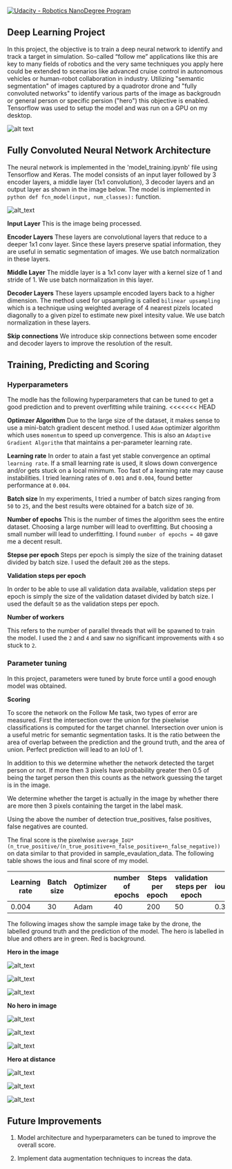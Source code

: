 [![Udacity - Robotics NanoDegree Program](https://s3-us-west-1.amazonaws.com/udacity-robotics/Extra+Images/RoboND_flag.png)](https://www.udacity.com/robotics)

## Deep Learning Project ##

In this project, the objective is to train a deep neural network to identify and track a target in simulation. So-called “follow me” applications like this are key to many fields of robotics and the very same techniques you apply here could be extended to scenarios like advanced cruise control in autonomous vehicles or human-robot collaboration in industry. Utilizing "semantic segmentation" of images captured by a quadrotor drone and "fully convoluted networks" to identify various parts of the image as backgroudn or general person or specific persion ("hero") this objective is enabled. Tensorflow was used to setup the model and was run on a GPU on my desktop.

[image_0]: ./docs/misc/sim_screenshot.png
![alt text][image_0] 

## Fully Convoluted Neural Network Architecture ##
The neural network is implemented in the 'model_training.ipynb' file using Tensorflow and Keras. The model consists of an input layer followed by 3 encoder layers, a middle layer (1x1 convolution), 3 decoder layers and an output layer as shown in the image below. The model is implemented in ```python def fcn_model(input, num_classes):``` function.

[image_1]: ./docs/misc/fcnn.png
![alt_text][image_1]

**Input Layer**
This is the image being processed.

**Encoder Layers**
These layers are convolutional layers that reduce to a deeper 1x1 conv layer. Since these layers preserve spatial information, they are useful in sematic segmentation of images. We use batch normalization in these layers.

**Middle Layer**
The middle layer is a 1x1 conv layer with a kernel size of 1 and stride of 1. We use batch normalization in this layer.

**Decoder Layers**
These layers upsample encoded layers back to a higher dimension. The method used for upsampling is called `bilinear upsampling` which is a technique using weighted average of 4 nearest pizels located diagonally to a given pizel to estimate new pixel intesity value. We use batch normalization in these layers.

**Skip connections**
We introduce skip connections between some encoder and decoder layers to improve the resolution of the result.

## Training, Predicting and Scoring ##
### Hyperparameters ###
The modle has the following hyperparameters that can be tuned to get a good prediction and to prevent overfitting while training.
<<<<<<< HEAD

**Optimzer Algorithm**
Due to the large size of the dataset, it makes sense to use a mini-batch gradient descent method. I used `Adam` optimizer algorithm which uses `momentum` to speed up convergence. This is also an `Adaptive Gradient Algorithm` that maintains a per-parameter learning rate. 

**Learning rate**
In order to atain a fast yet stable convergence an optimal `learning rate`. If a small learning rate is used, it slows down convergence and/or gets stuck on a local minimum. Too fast of a learning rate may cause instabilities. I tried learning rates of `0.001` and `0.004`, found better performance at `0.004`.

**Batch size**
In my experiments, I tried a number of batch sizes ranging from `50` to `25`, and the best results were obtained for a batch size of `30`.

**Number of epochs**
This is the number of times the algorithm sees the entire dataset. Choosing a large number will lead to overfitting. But choosing a small number will lead to underfitting. I found `number of epochs = 40` gave me a decent result.

**Stepse per epoch**
Steps per epoch is simply the size of the training dataset divided by batch size. I used the default `200` as the steps.

**Validation steps per epoch**

In order to be able to use all validation data available, validation steps per epoch is simply the size of the validation dataset divided by batch size. I used the default `50` as the validation steps per epoch. 

**Number of workers**

This refers to the number of parallel threads that will be spawned to train the model. I used the `2` and `4` and saw no significant improvements with `4` so stuck to `2`.

### Parameter tuning
In this project, parameters were tuned by brute force until a good enough model was obtained.

**Scoring**

To score the network on the Follow Me task, two types of error are measured. First the intersection over the union for the pixelwise classifications is computed for the target channel. Intersection over union is a useful metric for semantic segmentation tasks. It is the ratio between the area of overlap between the prediction and the ground truth, and the area of union. Perfect prediction will lead to an IoU of 1. 

In addition to this we determine whether the network detected the target person or not. If more then 3 pixels have probability greater then 0.5 of being the target person then this counts as the network guessing the target is in the image. 

We determine whether the target is actually in the image by whether there are more then 3 pixels containing the target in the label mask. 

Using the above the number of detection true_positives, false positives, false negatives are counted. 

The final score is the pixelwise `average_IoU*(n_true_positive/(n_true_positive+n_false_positive+n_false_negative))` on data similar to that provided in sample_evaulation_data. The following table shows the ious and final score of my model.

| Learning rate |	Batch size |	Optimizer |	number of epochs	| Steps per epoch |	validation steps per epoch |	iou1o | iou1h |	iou2o |	iou2h |	iou3o |	iou3h	| finalIOU |	finalScore |
| ------------ | ------------ | ------------ | ------------ | ------------ | ------------ | ------------ | ------------ | ------------ | ------------ | ------------ | ------------ | ------------ | ------------ |
|0.004 |	30 |	Adam |	40 |	200 |	50 |	0.37 |	0.91 |	0.74 |	0 |	0.44 |	0.22 |	0.57 |	0.42 |

The following images show the sample image take by the drone, the labelled ground truth and the prediction of the model. The hero is labelled in blue and others are in green. Red is background.

**Hero in the image**

[image_2]: ./docs/misc/follow_target1.png
![alt_text][image_2]

[image_3]: ./docs/misc/follow_target2.png
![alt_text][image_3]

[image_4]: ./docs/misc/follow_target3.png
![alt_text][image_4]

**No hero in image**

[image_5]: ./docs/misc/follow_nontarget1.png
![alt_text][image_5]

[image_6]: ./docs/misc/follow_nontarget2.png
![alt_text][image_6]

[image_7]: ./docs/misc/follow_nontarget3.png
![alt_text][image_7]

**Hero at distance**

[image_8]: ./docs/misc/follow_targetdistance1.png
![alt_text][image_8]

[image_9]: ./docs/misc/follow_targetdistance2.png
![alt_text][image_9]

[image_10]: ./docs/misc/follow_targetdistance3.png
![alt_text][image_10]

## Future Improvements ##
1. Model architecture and hyperparameters can be tuned to improve the overall score.

2. Implement data augmentation techniques to increas the data.
